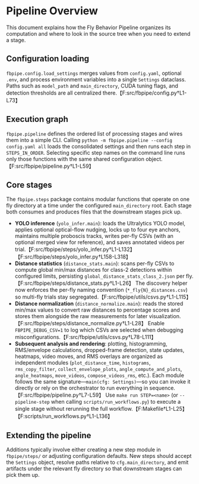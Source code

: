 # Pipeline Overview

This document explains how the Fly Behavior Pipeline organizes its computation and where to look in the source tree when you need to extend a stage.

## Configuration loading

`fbpipe.config.load_settings` merges values from `config.yaml`, optional `.env`, and process environment variables into a single `Settings` dataclass. Paths such as `model_path` and `main_directory`, CUDA tuning flags, and detection thresholds are all centralized there.【F:src/fbpipe/config.py†L1-L73】

## Execution graph

`fbpipe.pipeline` defines the ordered list of processing stages and wires them into a simple CLI. Calling `python -m fbpipe.pipeline --config config.yaml all` loads the consolidated settings and then runs each step in `STEPS_IN_ORDER`. Selecting specific step names on the command line runs only those functions with the same shared configuration object.【F:src/fbpipe/pipeline.py†L1-L59】

## Core stages

The `fbpipe.steps` package contains modular functions that operate on one fly directory at a time under the configured `main_directory` root. Each stage both consumes and produces files that the downstream stages pick up.

- **YOLO inference** (`yolo_infer.main`): loads the Ultralytics YOLO model, applies optional optical-flow nudging, locks up to four eye anchors, maintains multiple proboscis tracks, writes per-fly CSVs (with an optional merged view for reference), and saves annotated videos per trial.【F:src/fbpipe/steps/yolo_infer.py†L1-L132】【F:src/fbpipe/steps/yolo_infer.py†L158-L318】
- **Distance statistics** (`distance_stats.main`): scans per-fly CSVs to compute global min/max distances for class-2 detections within configured limits, persisting `global_distance_stats_class_2.json` per fly.【F:src/fbpipe/steps/distance_stats.py†L1-L26】 The discovery helper now enforces the per-fly naming convention (`*_fly{N}_distances.csv`) so multi-fly trials stay segregated.【F:src/fbpipe/utils/csvs.py†L1-L115】
- **Distance normalization** (`distance_normalize.main`): reads the stored min/max values to convert raw distances to percentage scores and stores them alongside the raw measurements for later visualization.【F:src/fbpipe/steps/distance_normalize.py†L1-L28】 Enable `FBPIPE_DEBUG_CSV=1` to log which CSVs are selected when debugging misconfigurations.【F:src/fbpipe/utils/csvs.py†L78-L111】
- **Subsequent analysis and rendering**: plotting, histogramming, RMS/envelope calculations, dropped-frame detection, state updates, heatmaps, video moves, and RMS overlays are organized as independent modules (`plot_distance_time`, `histograms`, `rms_copy_filter`, `collect_envelope_plots`, `angle_compute_and_plots`, `angle_heatmaps`, `move_videos`, `compose_videos_rms`, etc.). Each module follows the same signature—`main(cfg: Settings)`—so you can invoke it directly or rely on the orchestrator to run everything in sequence.【F:src/fbpipe/pipeline.py†L7-L59】 Use `make run STEP=<name>` (or `--pipeline-step` when calling `scripts/run_workflows.py`) to execute a single stage without rerunning the full workflow.【F:Makefile†L1-L25】【F:scripts/run_workflows.py†L1-L136】

## Extending the pipeline

Additions typically involve either creating a new step module in `fbpipe/steps/` or adjusting configuration defaults. New steps should accept the `Settings` object, resolve paths relative to `cfg.main_directory`, and emit artifacts under the relevant fly directory so that downstream stages can pick them up.
